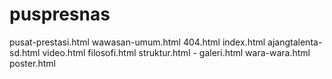 # puspresnas

pusat-prestasi.html
wawasan-umum.html
404.html
index.html
ajangtalenta-sd.html
video.html
filosofi.html
struktur.html -
galeri.html
wara-wara.html
poster.html
